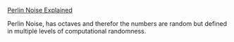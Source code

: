 [Perlin Noise Explained](https://www.youtube.com/watch?v=YcdldZ1E9gU&t=0s)

Perlin Noise, has octaves and therefor the numbers are random but defined in multiple levels of computational randomness.